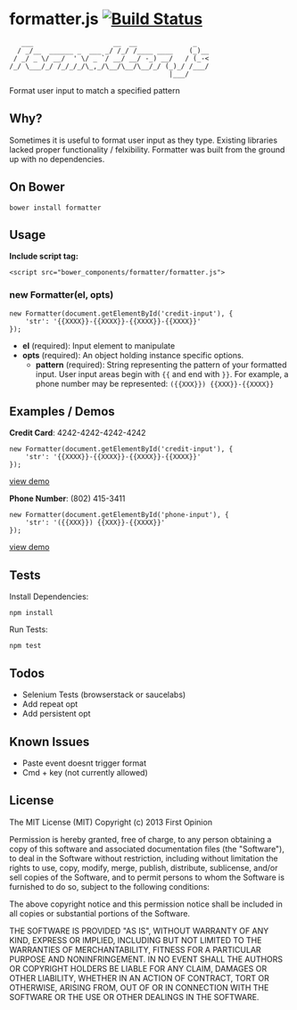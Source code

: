 formatter.js [![Build Status](https://travis-ci.org/firstopinion/formatter.js.png)](https://travis-ci.org/firstopinion/formatter.js)
============

       ___                    __  __              _   
      / _/__  ______ _  ___ _/ /_/ /____ ____    (_)__
     / _/ _ \/ __/  ' \/ _ `/ __/ __/ -_) __/   / (_-<
    /_/ \___/_/ /_/_/_/\_,_/\__/\__/\__/_/ (_)_/ /___/
                                            |___/     
                                            
Format user input to match a specified pattern



Why?
----

Sometimes it is useful to format user input as they type. Existing libraries lacked proper functionality / felxibility. Formatter was built from the ground up with no dependencies.



On Bower
--------

    bower install formatter



Usage
-----

**Include script tag:**

    <script src="bower_components/formatter/formatter.js">  
    

### new Formatter(el, opts)

    new Formatter(document.getElementById('credit-input'), {
        'str': '{{XXXX}}-{{XXXX}}-{{XXXX}}-{{XXXX}}'
    });

* **el** (required): Input element to manipulate
* **opts** (required): An object holding instance specific options.
  * **pattern** (required): String representing the pattern of your formatted input. User input areas begin with `{{` and end with `}}`. For example, a phone number may be represented: `({{XXX}}) {{XXX}}-{{XXXX}}`



Examples / Demos
----------------

**Credit Card**: 4242-4242-4242-4242

    new Formatter(document.getElementById('credit-input'), {
        'str': '{{XXXX}}-{{XXXX}}-{{XXXX}}-{{XXXX}}'
    });

[view demo](http://firstopinion.github.io/formatter.js/demos.html#credit)

**Phone Number**: (802) 415-3411

    new Formatter(document.getElementById('phone-input'), {
        'str': '({{XXX}}) {{XXX}}-{{XXXX}}'
    });

[view demo](http://firstopinion.github.io/formatter.js/demos.html#phone)



Tests
-----

Install Dependencies:
    
    npm install

Run Tests:
    
    npm test



Todos
-----

* Selenium Tests (browserstack or saucelabs)
* Add repeat opt
* Add persistent opt



Known Issues
------------

* Paste event doesnt trigger format
* Cmd + key (not currently allowed)



License
-------

The MIT License (MIT) Copyright (c) 2013 First Opinion

Permission is hereby granted, free of charge, to any person obtaining a copy of this software and associated documentation files (the "Software"), to deal in the Software without restriction, including without limitation the rights to use, copy, modify, merge, publish, distribute, sublicense, and/or sell copies of the Software, and to permit persons to whom the Software is furnished to do so, subject to the following conditions:

The above copyright notice and this permission notice shall be included in all copies or substantial portions of the Software.

THE SOFTWARE IS PROVIDED "AS IS", WITHOUT WARRANTY OF ANY KIND, EXPRESS OR IMPLIED, INCLUDING BUT NOT LIMITED TO THE WARRANTIES OF MERCHANTABILITY, FITNESS FOR A PARTICULAR PURPOSE AND NONINFRINGEMENT. IN NO EVENT SHALL THE AUTHORS OR COPYRIGHT HOLDERS BE LIABLE FOR ANY CLAIM, DAMAGES OR OTHER LIABILITY, WHETHER IN AN ACTION OF CONTRACT, TORT OR OTHERWISE, ARISING FROM, OUT OF OR IN CONNECTION WITH THE SOFTWARE OR THE USE OR OTHER DEALINGS IN THE SOFTWARE.
